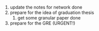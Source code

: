 1. update the notes for network done
2. prepare for the idea of graduation thesis
	1. get some granular paper done
3. prepare for the GRE (URGENT!)